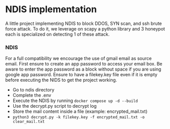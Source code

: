 # NDIS implementation 

A little project implementing NDIS to block DDOS, SYN scan, and ssh brute force attack.
To do it, we leverage on scapy a python library and 3 honeypot each is specialized on detecting 1 of these attack.  

### NDIS
For a full compatibility we encourage the use of gmail email as source email.
First ensure to create an app password to access your email box.
Be aware to enter the app password as a block without space if you are using google app password.
Ensure to have a filekey.key file even if it is empty before executing the NIDS to get the project working.

- Go to ndis directory 
- Complete the .env
- Execute the NDIS by running ```docker compose up -d --build```
- Use the decrypt.py script to decrypt log
- Store the mail content inside a file (example: encrypted_mail.txt)
- ```python3 decrypt.py -k filekey.key -f encrypted_mail.txt -o clear_mail.txt``` 
